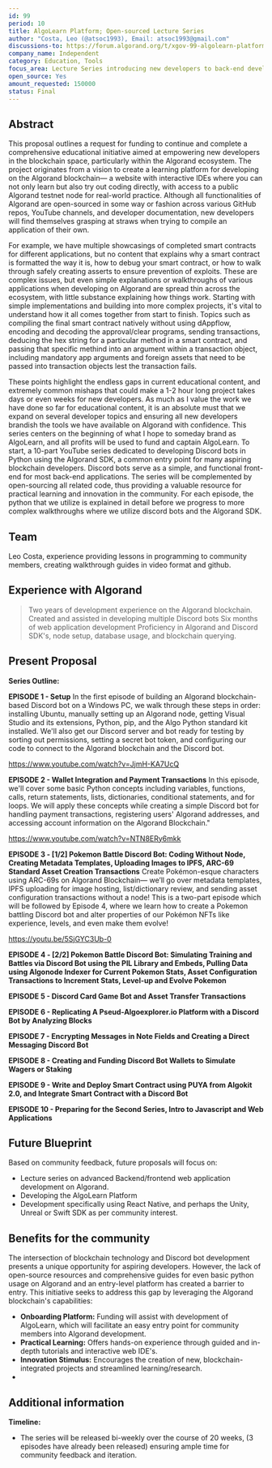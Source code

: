 ```yaml
---
id: 99
period: 10
title: AlgoLearn Platform; Open-sourced Lecture Series
author: "Costa, Leo (@atsoc1993), Email: atsoc1993@gmail.com"
discussions-to: https://forum.algorand.org/t/xgov-99-algolearn-platform-starting-with-an-algorand-based-discord-bot-lecture-series-and-open-sourcing-python-puya/10791/4
company_name: Independent
category: Education, Tools
focus_area: Lecture Series introducing new developers to back-end development and showcasing work through a simple Discord bot front-end
open_source: Yes
amount_requested: 150000
status: Final
---
```


## Abstract
This proposal outlines a request for funding to continue and complete a comprehensive educational initiative aimed at empowering new developers in the blockchain space, particularly within the Algorand ecosystem. The project originates from a vision to create a learning platform for developing on the Algorand blockchain— a website with interactive IDEs where you can not only learn but also try out coding directly, with access to a public Algorand testnet node for real-world practice. Although all functionalities of Algorand are open-sourced in some way or fashion across various GitHub repos, YouTube channels, and developer documentation, new developers will find themselves grasping at straws when trying to compile an application of their own. 

For example, we have multiple showcasings of completed smart contracts for different applications, but no content that explains why a smart contract is formatted the way it is, how to debug your smart contract, or how to walk through safely creating asserts to ensure prevention of exploits. These are complex issues, but even simple explanations or walkthroughs of various applications when developing on Algorand are spread thin across the ecosystem, with little substance explaining how things work. Starting with simple implementations and building into more complex projects, it's vital to understand how it all comes together from start to finish. Topics such as compiling the final smart contract natively without using dAppflow, encoding and decoding the approval/clear programs, sending transactions, deducing the hex string for a particular method in a smart contract, and passing that specific methind into an argument within a transaction object, including mandatory app arguments and foreign assets that need to be passed into transaction objects lest the transaction fails. 

These points highlight the endless gaps in current educational content, and extremely common mishaps that could make a 1-2 hour long project takes days or even weeks for new developers. As much as I value the work we have done so far for educational content, it is an absolute must that we expand on several developer topics and ensuring all new developers brandish the tools we have available on Algorand with confidence. This series centers on the beginning of what I hope to someday brand as AlgoLearn, and all profits will be used to fund and captain AlgoLearn. To start, a 10-part YouTube series dedicated to developing Discord bots in Python using the Algorand SDK, a common entry point for many aspiring blockchain developers. Discord bots serve as a simple, and functional front-end for most back-end applications. The series will be complemented by open-sourcing all related code, thus providing a valuable resource for practical learning and innovation in the community. For each episode, the python that we utilize is explained in detail before we progress to more complex walkthroughs where we utilize discord bots and the Algorand SDK. 

## Team
Leo Costa, experience providing lessons in programming to community members, creating walkthrough guides in video format and github.

## Experience with Algorand
> Two years of development experience on the Algorand blockchain. 
> Created and assisted in developing multiple Discord bots
> Six months of web application development
> Proficiency in Algorand and Discord SDK's, node setup, database usage, and blockchain querying.


## Present Proposal
**Series Outline:**

**EPISODE 1 - Setup**
In the first episode of building an Algorand blockchain-based Discord bot on a Windows PC, we walk through these steps in order: installing Ubuntu, manually setting up an Algorand node, getting Visual Studio and its extensions, Python, pip, and the Algo Python standard kit installed. We'll also get our Discord server and bot ready for testing by sorting out permissions, setting a secret bot token, and configuring our code to connect to the Algorand blockchain and the Discord bot.

https://www.youtube.com/watch?v=JjmH-KA7UcQ

**EPISODE 2 - Wallet Integration and Payment Transactions**
In this episode, we'll cover some basic Python concepts including variables, functions, calls, return statements, lists, dictionaries, conditional statements, and for loops. We will apply these concepts while creating a simple Discord bot for handling payment transactions, registering users' Algorand addresses, and accessing account information on the Algorand Blockchain."

https://www.youtube.com/watch?v=NTN8ERy6mkk

**EPISODE 3 - [1/2] Pokemon Battle Discord Bot: Coding Without Node, Creating Metadata Templates, Uploading Images to IPFS, ARC-69 Standard Asset Creation Transactions**
Create Pokémon-esque characters using ARC-69s on Algorand Blockchain— we’ll go over metadata templates, IPFS uploading for image hosting, list/dictionary review, and sending asset configuration transactions without a node! This is a two-part episode which will be followed by Episode 4, where we learn how to create a Pokemon battling Discord bot and alter properties of our Pokémon NFTs like experience, levels, and even make them evolve!

https://youtu.be/5SjGYC3Ub-0

**EPISODE 4 - [2/2] Pokemon Battle Discord Bot: Simulating Training and Battles via Discord Bot using the PIL Library and Embeds, Pulling Data using Algonode Indexer for Current Pokemon Stats, Asset Configuration Transactions to Increment Stats, Level-up and Evolve Pokemon**

**EPISODE 5 - Discord Card Game Bot and Asset Transfer Transactions**

**EPISODE 6 - Replicating A Pseud-Algoexplorer.io Platform with a Discord Bot by Analyzing Blocks**

**EPISODE 7 - Encrypting Messages in Note Fields and Creating a Direct Messaging Discord Bot**

**EPISODE 8 - Creating and Funding Discord Bot Wallets to Simulate Wagers or Staking**

**EPISODE 9 - Write and Deploy Smart Contract using PUYA from Algokit 2.0, and Integrate Smart Contract with a Discord Bot**

**EPISODE 10 - Preparing for the Second Series, Intro to Javascript and Web Applications**


## Future Blueprint
Based on community feedback, future proposals will focus on:
- Lecture series on advanced Backend/frontend web application development on Algorand.
- Developing the AlgoLearn Platform
- Development specifically using React Native, and perhaps the Unity, Unreal or Swift SDK as per community interest.

## Benefits for the community
The intersection of blockchain technology and Discord bot development presents a unique opportunity for aspiring developers. However, the lack of open-source resources and comprehensive guides for even basic python usage on Algorand and an entry-level platform has created a barrier to entry. This initiative seeks to address this gap by leveraging the Algorand blockchain's capabilities:
- **Onboarding Platform:** Funding will assist with development of AlgoLearn, which will facilitate an easy entry point for community members into Algorand development.
- **Practical Learning:** Offers hands-on experience through guided and in-depth tutorials and interactive web IDE's.
- **Innovation Stimulus:** Encourages the creation of new, blockchain-integrated projects and streamlined learning/research.
- 
## Additional information
**Timeline:**
- The series will be released bi-weekly over the course of 20 weeks, (3 episodes have already been released) ensuring ample time for community feedback and iteration.


